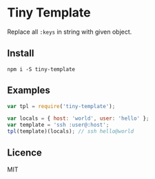 # Tiny Template

Replace all `:keys` in string with given object.


## Install

```
npm i -S tiny-template
```

## Examples

```js
var tpl = require('tiny-template');

var locals = { host: 'world', user: 'hello' };
var template = 'ssh :user@:host';
tpl(template)(locals); // ssh hello@world
```

## Licence

MIT

